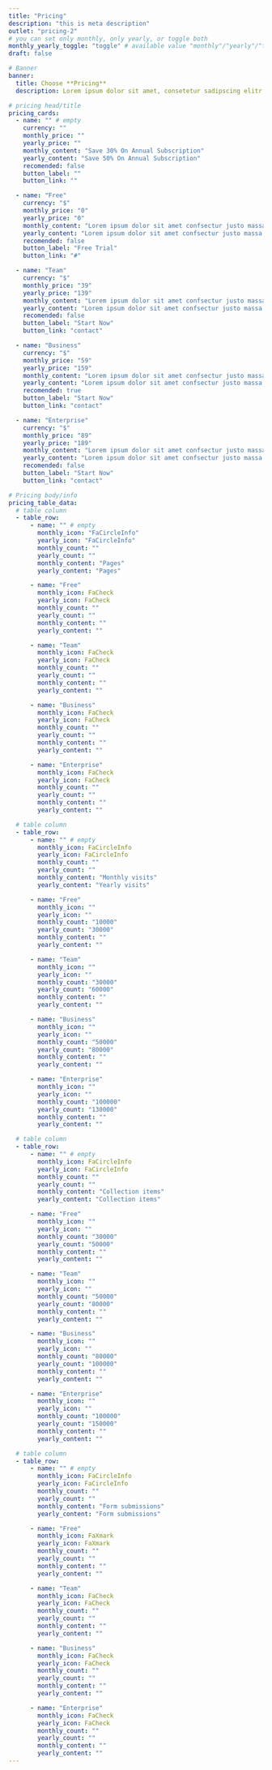 ```yaml
---
title: "Pricing"
description: "this is meta description"
outlet: "pricing-2"
# you can set only monthly, only yearly, or toggle both
monthly_yearly_toggle: "toggle" # available value "monthly"/"yearly"/"toggle"
draft: false

# Banner
banner:
  title: Choose **Pricing**
  description: Lorem ipsum dolor sit amet, consetetur sadipscing elitr, sed diam nonumy eirmod tempor invidunt ut labore et dolore magna aliquyam erat sed.

# pricing head/title
pricing_cards:
  - name: "" # empty
    currency: ""
    monthly_price: ""
    yearly_price: ""
    monthly_content: "Save 30% On Annual Subscription"
    yearly_content: "Save 50% On Annual Subscription"
    recomended: false
    button_label: ""
    button_link: ""

  - name: "Free"
    currency: "$"
    monthly_price: "0"
    yearly_price: "0"
    monthly_content: "Lorem ipsum dolor sit amet confsectur justo massa."
    yearly_content: "Lorem ipsum dolor sit amet confsectur justo massa."
    recomended: false
    button_label: "Free Trial"
    button_link: "#"

  - name: "Team"
    currency: "$"
    monthly_price: "39"
    yearly_price: "139"
    monthly_content: "Lorem ipsum dolor sit amet confsectur justo massa."
    yearly_content: "Lorem ipsum dolor sit amet confsectur justo massa."
    recomended: false
    button_label: "Start Now"
    button_link: "contact"

  - name: "Business"
    currency: "$"
    monthly_price: "59"
    yearly_price: "159"
    monthly_content: "Lorem ipsum dolor sit amet confsectur justo massa."
    yearly_content: "Lorem ipsum dolor sit amet confsectur justo massa."
    recomended: true
    button_label: "Start Now"
    button_link: "contact"

  - name: "Enterprise"
    currency: "$"
    monthly_price: "89"
    yearly_price: "189"
    monthly_content: "Lorem ipsum dolor sit amet confsectur justo massa."
    yearly_content: "Lorem ipsum dolor sit amet confsectur justo massa."
    recomended: false
    button_label: "Start Now"
    button_link: "contact"

# Pricing body/info
pricing_table_data:
  # table column
  - table_row:
      - name: "" # empty
        monthly_icon: "FaCircleInfo"
        yearly_icon: "FaCircleInfo"
        monthly_count: ""
        yearly_count: ""
        monthly_content: "Pages"
        yearly_content: "Pages"

      - name: "Free"
        monthly_icon: FaCheck
        yearly_icon: FaCheck
        monthly_count: ""
        yearly_count: ""
        monthly_content: ""
        yearly_content: ""

      - name: "Team"
        monthly_icon: FaCheck
        yearly_icon: FaCheck
        monthly_count: ""
        yearly_count: ""
        monthly_content: ""
        yearly_content: ""

      - name: "Business"
        monthly_icon: FaCheck
        yearly_icon: FaCheck
        monthly_count: ""
        yearly_count: ""
        monthly_content: ""
        yearly_content: ""

      - name: "Enterprise"
        monthly_icon: FaCheck
        yearly_icon: FaCheck
        monthly_count: ""
        yearly_count: ""
        monthly_content: ""
        yearly_content: ""

  # table column
  - table_row:
      - name: "" # empty
        monthly_icon: FaCircleInfo
        yearly_icon: FaCircleInfo
        monthly_count: ""
        yearly_count: ""
        monthly_content: "Monthly visits"
        yearly_content: "Yearly visits"

      - name: "Free"
        monthly_icon: ""
        yearly_icon: ""
        monthly_count: "10000"
        yearly_count: "30000"
        monthly_content: ""
        yearly_content: ""

      - name: "Team"
        monthly_icon: ""
        yearly_icon: ""
        monthly_count: "30000"
        yearly_count: "60000"
        monthly_content: ""
        yearly_content: ""

      - name: "Business"
        monthly_icon: ""
        yearly_icon: ""
        monthly_count: "50000"
        yearly_count: "80000"
        monthly_content: ""
        yearly_content: ""

      - name: "Enterprise"
        monthly_icon: ""
        yearly_icon: ""
        monthly_count: "100000"
        yearly_count: "130000"
        monthly_content: ""
        yearly_content: ""

  # table column
  - table_row:
      - name: "" # empty
        monthly_icon: FaCircleInfo
        yearly_icon: FaCircleInfo
        monthly_count: ""
        yearly_count: ""
        monthly_content: "Collection items"
        yearly_content: "Collection items"

      - name: "Free"
        monthly_icon: ""
        yearly_icon: ""
        monthly_count: "30000"
        yearly_count: "50000"
        monthly_content: ""
        yearly_content: ""

      - name: "Team"
        monthly_icon: ""
        yearly_icon: ""
        monthly_count: "50000"
        yearly_count: "80000"
        monthly_content: ""
        yearly_content: ""

      - name: "Business"
        monthly_icon: ""
        yearly_icon: ""
        monthly_count: "80000"
        yearly_count: "100000"
        monthly_content: ""
        yearly_content: ""

      - name: "Enterprise"
        monthly_icon: ""
        yearly_icon: ""
        monthly_count: "100000"
        yearly_count: "150000"
        monthly_content: ""
        yearly_content: ""

  # table column
  - table_row:
      - name: "" # empty
        monthly_icon: FaCircleInfo
        yearly_icon: FaCircleInfo
        monthly_count: ""
        yearly_count: ""
        monthly_content: "Form submissions"
        yearly_content: "Form submissions"

      - name: "Free"
        monthly_icon: FaXmark
        yearly_icon: FaXmark
        monthly_count: ""
        yearly_count: ""
        monthly_content: ""
        yearly_content: ""

      - name: "Team"
        monthly_icon: FaCheck
        yearly_icon: FaCheck
        monthly_count: ""
        yearly_count: ""
        monthly_content: ""
        yearly_content: ""

      - name: "Business"
        monthly_icon: FaCheck
        yearly_icon: FaCheck
        monthly_count: ""
        yearly_count: ""
        monthly_content: ""
        yearly_content: ""

      - name: "Enterprise"
        monthly_icon: FaCheck
        yearly_icon: FaCheck
        monthly_count: ""
        yearly_count: ""
        monthly_content: ""
        yearly_content: ""
---
```

